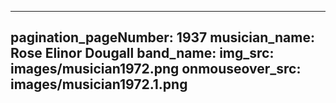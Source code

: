 ------
pagination_pageNumber: 1937
musician_name: Rose Elinor Dougall
band_name: 
img_src: images/musician1972.png
onmouseover_src: images/musician1972.1.png
------